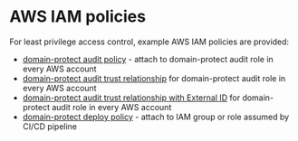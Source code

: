 # AWS IAM policies
For least privilege access control, example AWS IAM policies are provided:
* [domain-protect audit policy](../aws-iam-policies/domain-protect-audit.json) - attach to domain-protect audit role in every AWS account
* [domain-protect audit trust relationship](../aws-iam-policies/domain-protect-audit-trust.json) for domain-protect audit role in every AWS account
* [domain-protect audit trust relationship with External ID](../aws-iam-policies/domain-protect-audit-trust-external-id.json) for domain-protect audit role in every AWS account
* [domain-protect deploy policy](../aws-iam-policies/domain-protect-deploy.json) - attach to IAM group or role assumed by CI/CD pipeline

